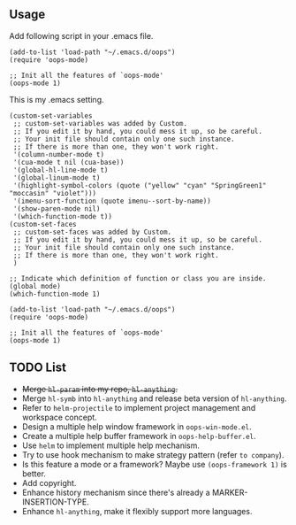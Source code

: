## Usage
Add following script in your .emacs file.
```
(add-to-list 'load-path "~/.emacs.d/oops")
(require 'oops-mode)

;; Init all the features of `oops-mode'
(oops-mode 1)
```

This is my .emacs setting.
```
(custom-set-variables
 ;; custom-set-variables was added by Custom.
 ;; If you edit it by hand, you could mess it up, so be careful.
 ;; Your init file should contain only one such instance.
 ;; If there is more than one, they won't work right.
 '(column-number-mode t)
 '(cua-mode t nil (cua-base))
 '(global-hl-line-mode t)
 '(global-linum-mode t)
 '(highlight-symbol-colors (quote ("yellow" "cyan" "SpringGreen1" "moccasin" "violet")))
 '(imenu-sort-function (quote imenu--sort-by-name))
 '(show-paren-mode nil)
 '(which-function-mode t))
(custom-set-faces
 ;; custom-set-faces was added by Custom.
 ;; If you edit it by hand, you could mess it up, so be careful.
 ;; Your init file should contain only one such instance.
 ;; If there is more than one, they won't work right.
 )

;; Indicate which definition of function or class you are inside. (global mode)
(which-function-mode 1)

(add-to-list 'load-path "~/.emacs.d/oops")
(require 'oops-mode)

;; Init all the features of `oops-mode'
(oops-mode 1)
```

## TODO List
* ~~Merge `hl-param` into my repo, `hl-anything`.~~
* Merge `hl-symb` into `hl-anything` and release beta version of `hl-anything`.
* Refer to `helm-projectile` to implement project management and workspace concept.
* Design a multiple help window framework in `oops-win-mode.el`.
* Create a multiple help buffer framework in `oops-help-buffer.el`.
* Use `helm` to implement multiple help mechanism.
* Try to use hook mechanism to make strategy pattern (refer `to company`).
* Is this feature a mode or a framework? Maybe use `(oops-framework 1)` is better.
* Add copyright.
* Enhance history mechanism since there's already a MARKER-INSERTION-TYPE.
* Enhance `hl-anything`, make it flexibly support more languages.

